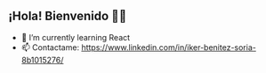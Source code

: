 ## ¡Hola! Bienvenido 👋🏼

- 🌱 I’m currently learning React
- 📫 Contactame: https://www.linkedin.com/in/iker-benitez-soria-8b1015276/

